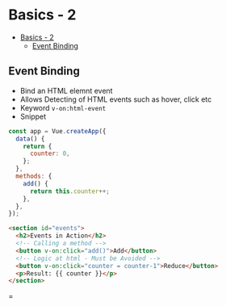 # Basics - 2

- [Basics - 2](#basics---2)
  - [Event Binding](#event-binding)

## Event Binding

- Bind an HTML elemnt event
- Allows Detecting of HTML events such as hover, click etc
- Keyword `v-on:html-event`
- Snippet

```js
const app = Vue.createApp({
  data() {
    return {
      counter: 0,
    };
  },
  methods: {
    add() {
      return this.counter++;
    },
  },
});
```

```html
<section id="events">
  <h2>Events in Action</h2>
  <!-- Calling a method -->
  <button v-on:click="add()">Add</button>
  <!-- Logic at html - Must be Avoided -->
  <button v-on:click="counter = counter-1">Reduce</button>
  <p>Result: {{ counter }}</p>
</section>
```

=

